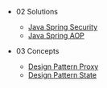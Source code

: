 - 02 Solutions
  - [Java Spring Security](/02-solutions/java-spring-security/index.md)
  - [Java Spring AOP](/02-solutions/java-spring-aop/index.md)

- 03 Concepts
  - [Design Pattern Proxy](/03-concepts/design-pattern-proxy/index.md)
  - [Design Pattern State](/03-concepts/design-pattern-state/index.md)